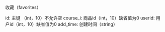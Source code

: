 收藏（favorites）

id:         主键 （int，10）不允许空
course_i:   商品id（int，10）缺省值为0
userid:     用户id（int，10）缺省值为0
add_time:   创建时间（string）
